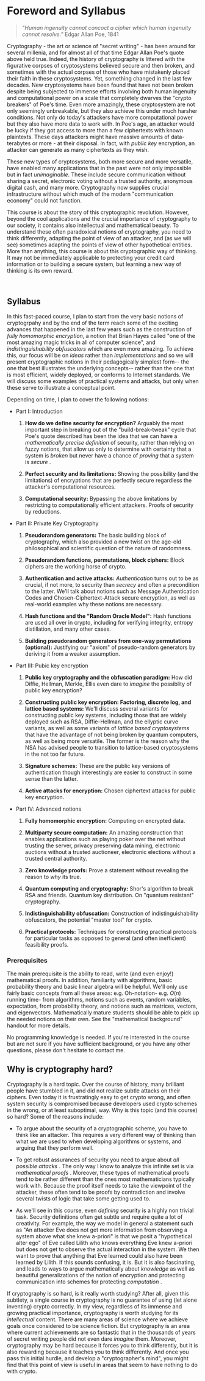 
 

# Foreword and Syllabus



>   *"Human ingenuity cannot concoct a cipher which human ingenuity cannot
>   resolve."* Edgar Allan Poe, 1841

Cryptography - the art or science of "secret writing" - has been around for
several millenia, and for almost all of that time Edgar Allan Poe's quote above
held true. Indeed, the history of cryptography is littered with the figurative
corpses of cryptosystems believed secure and then broken, and sometimes with the
actual corpses of those who have mistakenly placed their faith in these
cryptosystems. Yet, something changed in the last few decades. New cryptosystems
have been found that have not been broken despite being subjected to immense
efforts involving both human ingenuity and computational power on a scale that
completely dwarves the "crypto breakers" of Poe's time. Even more amazingly,
these cryptosystem are not only seemingly unbreakable, but they also achieve
this under much harsher conditions. Not only do today's attackers have more
computational power but they also have more data to work with. In Poe's age, an
attacker would be lucky if they got access to more than a few ciphertexts with
known plaintexts. These days attackers might have massive amounts of data-
terabytes or more - at their disposal. In fact, with *public key* encryption,
an attacker can generate as many ciphertexts as they wish.

These new types of cryptosystems, both more secure and more versatile, have
enabled many applications that in the past were not only impossible but in fact
*unimaginable*. These include secure communication without sharing a secret,
electronic voting without a trusted authority, anonymous digital cash, and many
more. Cryptography now supplies crucial infrastructure without which much of the
modern "communication economy" could not function.

This course is about the story of this cryptographic revolution. However, beyond
the cool applications and the crucial importance of cryptography to our society,
it contains also intellectual and mathematical beauty. To understand these often
paradoxical notions of cryptography, you need to think differently, adapting the
point of view of an attacker, and (as we will see) sometimes adapting the points
of view of other hypothetical entities. More than anything, this course is about
this cryptographic way of thinking. It may not be immediately applicable to
protecting your credit card information or to building a secure system, but
learning a new way of thinking is its own reward.

 

## Syllabus

In this fast-paced course, I plan to start from the very basic notions of
cryptogrpahy and by the end of the term reach some of the exciting advances that
happened in the last few years such as the construction of *fully homomorphic
encryption*, a notion that Brian Hayes called "one of the most amazing magic
tricks in all of computer science", and *indistinguishability obfuscators* which
are even more amazing. To achieve this, our focus will be on *ideas* rather than
*implementations* and so we will present cryptographic notions in their
pedagogically simplest form-- the one that best illustrates the underlying
concepts-- rather than the one that is most efficient, widely deployed, or
conforms to Internet standards. We will discuss some examples of practical
systems and attacks, but only when these serve to illustrate a conceptual point.

Depending on time, I plan to cover the following notions:

-   Part I: Introduction

    1.  **How do we define security for encryption?** Arguably the most
        important step in breaking out of the "build-break-tweak" cycle that
        Poe's quote described has been the idea that we can have a
        *mathematically precise definition* of security, rather than relying on
        fuzzy notions, that allow us only to determine with certainty that a
        system is *broken* but never have a chance of *proving* that a system is
        *secure* .

    2.  **Perfect security and its limitations:** Showing the possibility (and
        the limitations) of encryptions that are perfectly secure regardless the
        attacker's computational resources.

    3.  **Computational security:** Bypassing the above limitations by
        restricting to computationally efficient attackers. Proofs of security
        by reductions.

-   Part II: Private Key Cryptography

    1.  **Pseudorandom generators:** The basic building block of cryptography,
        which also provided a new twist on the age-old philosophical and
        scientific question of the nature of randomness.

    2.  **Pseudorandom functions, permutations, block ciphers:** Block ciphers
        are the working horse of crypto.

    3.  **Authentication and active attacks:** *Authentication* turns out to be
        as crucial, if not more, to security than *secrecy* and often a
        precondition to the latter. We'll talk about notions such as Message
        Authentication Codes and Chosen-Ciphertext-Attack secure encryption, as
        well as real-world examples why these notions are necessary.

    4.  **Hash functions and the "Random Oracle Model":** Hash functions are
        used all over in crypto, including for verifying integrity, entropy
        distillation, and many other cases.

    5.  **Building pseudorandom generators from one-way permutations (optional):**
        Justifying our "axiom" of pseudo-random generators by deriving it from a
        weaker assumption.

-   Part III: Pubic key encryption

    1.  **Public key cryptography and the obfuscation paradigm:** How did
        Diffie, Hellman, Merkle, Ellis even dare to *imagine* the possiblity of
        public key encryption?

    2.  **Constructing public key encryption: Factoring, discrete log, and
        lattice based systems:** We'll discuss several variants for constructing
        public key systems, including those that are widely deployed such as
        RSA, Diffie-Hellman, and the ellyptic curve variants, as well as some
        variants of *lattice based cryptosystems* that have the advantage of not
        being broken by quantum computers, as well as being more versatile. The
        former is the reason why the NSA has advised people to transition to
        lattice-based cryptosystems in the not too far future.

    3.  **Signature schemes:** These are the public key versions of
        authentication though interestingly are easier to construct in some
        sense than the latter.

    4.  **Active attacks for encryption:** Chosen ciphertext attacks for public
        key encryption.

-   Part IV: Advanced notions

    1.  **Fully homomorphic encryption:** Computing on encrypted data.

    2.  **Multiparty secure computation:** An amazing construction that enables
        applications such as playing poker over the net without trusting the
        server, privacy preserving data mining, electronic auctions without a
        trusted auctioneer, electronic elections without a trusted central
        authority.

    3.  **Zero knowledge proofs:** Prove a statement without revealing the
        reason to *why* its true.

    4.  **Quantum computing and cryptography:** Shor's algorithm to break RSA
        and friends. Quantum key distribution. On "quantum resistant" cryptography.

    5.  **Indistinguishability obfuscation:** Construction of
        indistinguishability obfuscators, the potential "master tool" for
        crypto.

    6.  **Practical protocols:** Techniques for constructing practical protocols
        for particular tasks as opposed to general (and often inefficient)
        feasibility proofs.

### Prerequisites

The main prerequisite is the ability to read, write (and even enjoy!)
mathematical proofs. In addition, familiarity with algorithms, basic probability
theory and basic linear algebra will be helpful. We'll only use fairly basic
concepts from all these areas: e.g. Oh-notation- e.g. $O(n)$ running time- from
algorithms, notions such as events, random variables, expectation, from
probability theory, and notions such as matrices, vectors, and eigenvectors.
Mathematically mature students should be able to pick up the needed notions on
their own. See the "mathematical background" handout for more details.

No programming knowledge is needed. If you're interested in the course but are
not sure if you have sufficient background, or you have any other questions,
please don't hesitate to contact me.

Why is cryptography hard?
-------------------------

Cryptography is a hard topic. Over the course of history, many brilliant people
have stumbled in it, and did not realize subtle attacks on their ciphers. Even
today it is frustratingly easy to get crypto wrong, and often system security is
compromised because developers used crypto schemes in the wrong, or at least
suboptimal, way. Why is this topic (and this course) so hard? Some of the
reasons include:

-   To argue about the security of a cryptographic scheme, you have to think
    like an attacker. This requires a very different way of thinking than what
    we are used to when developing algorithms or systems, and arguing that they
    perform well.

-   To get robust assurances of security you need to argue about *all possible
    attacks* . The only way I know to analyze this infinite set is via
    *mathematical proofs* . Moreover, these types of mathematical proofs tend to
    be rather different than the ones most mathematicians typically work with.
    Because the proof itself needs to take the viewpoint of the attacker, these
    often tend to be proofs by contradiction and involve several twists of logic
    that take some getting used to.

-   As we'll see in this course, even *defining* security is a highly non
    trivial task. Security definitions often get subtle and require quite a lot
    of creativity. For example, the way we model in general a statement such as
    "An attacker Eve does not get more information from observing a system above
    what she knew a-priori" is that we posit a "hypothetical alter ego" of Eve
    called Lilith who knows everything Eve knew a-priori but does not get to
    observe the actual interaction in the system. We then want to prove that
    anything that Eve learned could also have been learned by Lilith. If this
    sounds confusing, it is. But it is also fascinating, and leads to ways to
    argue mathematically about *knowledge* as well as beautiful generalizations
    of the notion of encryption and protecting communication into schemes for
    protecting *computation* .

If cryptography is so hard, is it really worth studying? After all, given this
subtlety, a single course in cryptography is no guarantee of using (let alone
inventing) crypto correctly. In my view, regardless of its immense and growing
practical importance, cryptography is worth studying for its *intellectual*
content. There are many areas of science where we achieve goals once considered
to be science fiction. But cryptography is an area where current achievements
are so fantastic that in the thousands of years of secret writing people did not
even dare *imagine* them. Moreover, cryptography may be hard because it forces
you to think differently, but it is also rewarding because it teaches you to
think differently. And once you pass this initial hurdle, and develop a
"cryptographer's mind", you might find that this point of view is useful in
areas that seem to have nothing to do with crypto.
